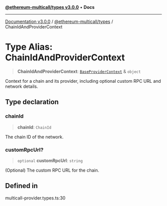 [**@ethereum-multicall/types v3.0.0**](../README.md) • **Docs**

***

[Documentation v3.0.0](../../../packages.md) / [@ethereum-multicall/types](../README.md) / ChainIdAndProviderContext

# Type Alias: ChainIdAndProviderContext

> **ChainIdAndProviderContext**: [`BaseProviderContext`](BaseProviderContext.md) & `object`

Context for a chain and its provider, including optional custom RPC URL and network details.

## Type declaration

### chainId

> **chainId**: `ChainId`

The chain ID of the network.

### customRpcUrl?

> `optional` **customRpcUrl**: `string`

(Optional) The custom RPC URL for the chain.

## Defined in

multicall-provider.types.ts:30
